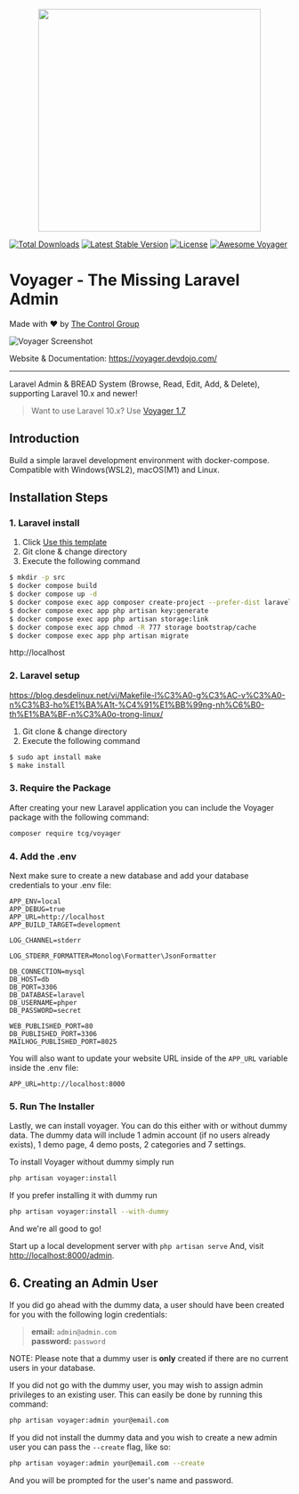 <p align="center">
    <a href="https://the-control-group.github.io/voyager/" target="_blank">
        <img width="400" src="https://www.troispointzero.fr/content/uploads/2018/04/thumb2.png">
    </a>
</p>

<a href="https://packagist.org/packages/tcg/voyager"><img src="https://poser.pugx.org/tcg/voyager/downloads.svg?format=flat" alt="Total Downloads"></a>
<a href="https://packagist.org/packages/tcg/voyager"><img src="https://poser.pugx.org/tcg/voyager/v/stable.svg?format=flat" alt="Latest Stable Version"></a>
<a href="https://packagist.org/packages/tcg/voyager"><img src="https://poser.pugx.org/tcg/voyager/license.svg?format=flat" alt="License"></a>
<a href="https://github.com/larapack/awesome-voyager"><img src="https://cdn.rawgit.com/sindresorhus/awesome/d7305f38d29fed78fa85652e3a63e154dd8e8829/media/badge.svg" alt="Awesome Voyager"></a>
</p>

# **V**oyager - The Missing Laravel Admin

Made with ❤️ by [The Control Group](https://www.thecontrolgroup.com)

![Voyager Screenshot](https://s3.amazonaws.com/thecontrolgroup/voyager-screenshot.png)

Website & Documentation: https://voyager.devdojo.com/

<hr>

Laravel Admin & BREAD System (Browse, Read, Edit, Add, & Delete), supporting Laravel 10.x and newer!

> Want to use Laravel 10.x? Use [Voyager 1.7](https://github.com/the-control-group/voyager/tree/1.7)

## Introduction

Build a simple laravel development environment with docker-compose. Compatible with Windows(WSL2), macOS(M1) and Linux.

## Installation Steps

### 1. Laravel install

1. Click [Use this template](https://github.com/ucan-lab/docker-laravel/generate)
2. Git clone & change directory
3. Execute the following command

```bash
$ mkdir -p src
$ docker compose build
$ docker compose up -d
$ docker compose exec app composer create-project --prefer-dist laravel/laravel .
$ docker compose exec app php artisan key:generate
$ docker compose exec app php artisan storage:link
$ docker compose exec app chmod -R 777 storage bootstrap/cache
$ docker compose exec app php artisan migrate
```

http://localhost

### 2. Laravel setup
https://blog.desdelinux.net/vi/Makefile-l%C3%A0-g%C3%AC-v%C3%A0-n%C3%B3-ho%E1%BA%A1t-%C4%91%E1%BB%99ng-nh%C6%B0-th%E1%BA%BF-n%C3%A0o-trong-linux/
1. Git clone & change directory
2. Execute the following command

```bash
$ sudo apt install make
$ make install
```


### 3. Require the Package

After creating your new Laravel application you can include the Voyager package with the following command:

```bash
composer require tcg/voyager
```

### 4. Add the .env

Next make sure to create a new database and add your database credentials to your .env file:

```
APP_ENV=local
APP_DEBUG=true
APP_URL=http://localhost
APP_BUILD_TARGET=development

LOG_CHANNEL=stderr

LOG_STDERR_FORMATTER=Monolog\Formatter\JsonFormatter

DB_CONNECTION=mysql
DB_HOST=db
DB_PORT=3306
DB_DATABASE=laravel
DB_USERNAME=phper
DB_PASSWORD=secret

WEB_PUBLISHED_PORT=80
DB_PUBLISHED_PORT=3306
MAILHOG_PUBLISHED_PORT=8025
```

You will also want to update your website URL inside of the `APP_URL` variable inside the .env file:

```
APP_URL=http://localhost:8000
```

### 5. Run The Installer

Lastly, we can install voyager. You can do this either with or without dummy data.
The dummy data will include 1 admin account (if no users already exists), 1 demo page, 4 demo posts, 2 categories and 7 settings.

To install Voyager without dummy simply run

```bash
php artisan voyager:install
```

If you prefer installing it with dummy run

```bash
php artisan voyager:install --with-dummy
```

And we're all good to go!

Start up a local development server with `php artisan serve` And, visit [http://localhost:8000/admin](http://localhost:8000/admin).

## 6. Creating an Admin User

If you did go ahead with the dummy data, a user should have been created for you with the following login credentials:

> **email:** `admin@admin.com`  
> **password:** `password`

NOTE: Please note that a dummy user is **only** created if there are no current users in your database.

If you did not go with the dummy user, you may wish to assign admin privileges to an existing user.
This can easily be done by running this command:

```bash
php artisan voyager:admin your@email.com
```

If you did not install the dummy data and you wish to create a new admin user you can pass the `--create` flag, like so:

```bash
php artisan voyager:admin your@email.com --create
```

And you will be prompted for the user's name and password.

